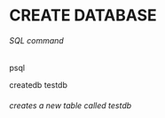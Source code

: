 # CREATE DATABASE

###### SQL command

psql

createdb testdb



###### creates a new table called testdb
